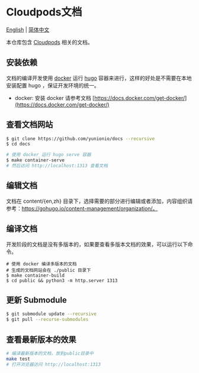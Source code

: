 # Cloudpods文档

[English](./README.md) | [简体中文](./README_CN.md)

本仓库包含 [Cloudpods](https://github.com/yunionio/cloudpods) 相关的文档。

## 安装依赖

文档的编译开发使用 [docker](https://docs.docker.com/get-started/overview/) 运行 [hugo](https://gohugo.io/) 容器来进行，这样的好处是不需要在本地安装配置 hugo ，保证开发环境的统一。

- docker: 安装 docker 请参考文档 [https://docs.docker.com/get-docker/](https://docs.docker.com/get-docker/)

## 查看文档网站

```bash
$ git clone https://github.com/yunionio/docs --recursive
$ cd docs

# 使用 docker 运行 hugo serve 容器
$ make container-serve
# 然后访问 http://localhost:1313 查看文档
```

## 编辑文档

文档在 content/{en,zh} 目录下，选择需要的部分进行编辑或者添加，内容组织请参考：https://gohugo.io/content-management/organization/。

## 编译文档

开发阶段的文档是没有多版本的，如果要查看多版本文档的效果，可以运行以下命令。

```
# 使用 docker 编译多版本的文档
# 生成的文档网站会在 ./public 目录下
$ make container-build
$ cd public && python3 -m http.server 1313
```

## 更新 Submodule

```bash
$ git submodule update --recursive
$ git pull --recurse-submodules
```

## 查看最新版本的效果

```bash
# 编译最新版本的文档，放到public目录中
make test
# 打开浏览器访问 http://localhost:1313
```
